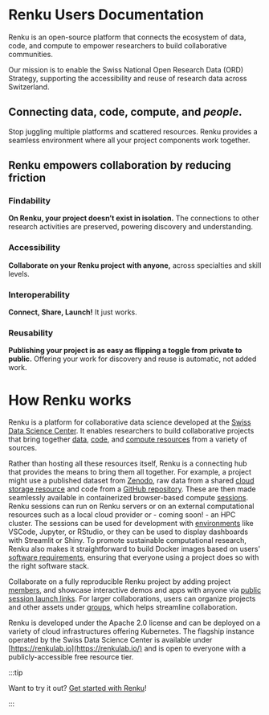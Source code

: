 # Renku Users Documentation

Renku is an open-source platform that connects the ecosystem of data, code, and compute to empower researchers to build collaborative communities.

Our mission is to enable the Swiss National Open Research Data (ORD) Strategy, supporting the accessibility and reuse of research data across Switzerland.

## Connecting data, code, compute, and *people*.

Stop juggling multiple platforms and scattered resources. Renku provides a seamless environment
where all your project components work together.

## Renku empowers collaboration by reducing friction

### Findability

**On Renku, your project doesn’t exist in isolation.** The connections to other research activities are preserved, powering discovery and understanding.

### Accessibility

**Collaborate on your Renku project with anyone,** across specialties and skill levels.

### Interoperability

**Connect, Share, Launch!** It just works.

### Reusability

**Publishing your project is as easy as flipping a toggle from private to public.** Offering your work for discovery and reuse is automatic, not added work.

# How Renku works

Renku is a platform for collaborative data science developed at the [Swiss Data Science Center](https://www.datascience.ch). It enables researchers to build collaborative projects that bring together [data](https://www.notion.so/Data-connector-3ae1e46fdb094cc48516a104457e5633?pvs=21), [code](https://www.notion.so/Code-repository-2bbc38797efe4ed1b5f6be16fd95b82e?pvs=21), and [compute resources](https://www.notion.so/Session-Launcher-518df05050a7434eb3eb0493181d715c?pvs=21) from a variety of sources. 

Rather than hosting all these resources itself, Renku is a connecting hub that provides the means to bring them all together. For example, a project might use a published dataset from [Zenodo](https://www.notion.so/How-to-connect-data-from-data-repositories-such-as-Zenodo-or-Dataverse-1eb0df2efafc802ab3bef1c47c8c45b4?pvs=21), raw data from a shared [cloud storage resource](https://www.notion.so/Data-connector-3ae1e46fdb094cc48516a104457e5633?pvs=21) and code from a [GitHub repository](https://www.notion.so/How-to-add-a-code-repository-to-your-project-53658e1ef33d431bb3c3129a82d99a5f?pvs=21). These are then made seamlessly available in containerized browser-based compute [sessions](https://www.notion.so/Session-fd7c8246082145df8bcad675cf919206?pvs=21). Renku sessions can run on Renku servers or on an external computational resources such as a local cloud provider or - coming soon! - an HPC cluster. The sessions can be used for development with [environments](https://www.notion.so/How-to-add-a-session-launcher-to-your-project-601ba47455354413b87c69447aa33831?pvs=21) like VSCode, Jupyter, or RStudio, or they can be used to display dashboards with Streamlit or Shiny. To promote sustainable computational research, Renku also makes it straightforward to build Docker images based on users' [software requirements](https://www.notion.so/How-to-create-a-custom-environment-from-a-code-repository-1960df2efafc801b88f6da59a0aa8234?pvs=21), ensuring that everyone using a project does so with the right software stack.

Collaborate on a fully reproducible Renku project by adding project [members](https://www.notion.so/How-to-add-people-to-a-project-9026ada14bd7446cbd6a0a638a7eb5d1?pvs=21), and showcase interactive demos and apps with anyone via [public session launch links](https://www.notion.so/How-to-share-a-session-launch-link-25e0df2efafc801d8afac861c3160532?pvs=21). For larger collaborations, users can organize projects and other assets under [groups](https://www.notion.so/Collaborate-on-Renku-as-a-group-1460df2efafc806faffee5d715e625f4?pvs=21), which helps streamline collaboration.

Renku is developed under the Apache 2.0 license and can be deployed on a variety of cloud infrastructures offering Kubernetes. The flagship instance operated by the Swiss Data Science Center is available under [https://renkulab.io](https://renkulab.io/) and is open to everyone with a publicly-accessible free resource tier.

:::tip

Want to try it out? [Get started with Renku](https://www.notion.so/Get-started-with-Renku-1a50df2efafc800f8554e30fd7458fa6?pvs=21)! 

:::
